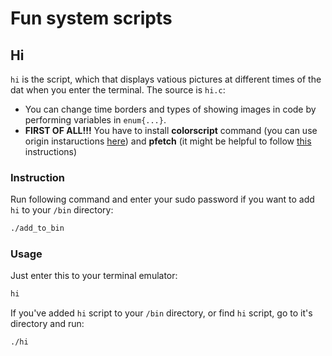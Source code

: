 # Fun system scripts

## Hi

`hi` is the script, which that displays vatious pictures at different times of the dat when you
enter the terminal. The source is `hi.c`:
- You can change time borders and types of showing images in code by performing variables in
  `enum{...}`.
- __FIRST OF ALL!!!__ You have to install __colorscript__ command (you can use origin instaructions
  [here](https://gitlab.com/dwt1/shell-color-scripts)) and __pfetch__ (it might be helpful to follow
  [this](https://www.cyberciti.biz/open-source/command-line-hacks/pfetch-linux-and-unix-hardware-information-tool/) instructions)

### Instruction

Run following command and enter your sudo password if you want to add `hi` to your `/bin`
directory:
```bash
./add_to_bin
```

### Usage

Just enter this to your terminal emulator:
```bash
hi
```

If you've added `hi` script to your `/bin` directory, or find `hi` script, go to it's directory
and run:
```bash
./hi
```
